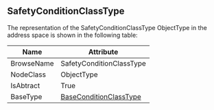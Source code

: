 <!-- objecttype -->
## SafetyConditionClassType
The representation of the SafetyConditionClassType ObjectType in the address space is shown in the following table:  

|Name|Attribute|
|---|---|
|BrowseName|SafetyConditionClassType|
|NodeClass|ObjectType|
|IsAbtract|True|
|BaseType|[BaseConditionClassType](../../../Part9/ObjectTypes/BaseConditionClassType/readme.md)|

